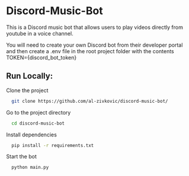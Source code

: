 # Discord-Music-Bot

This is a Discord music bot that allows users to play videos directly from youtube in a voice channel.

You will need to create your own Discord bot from their developer portal and then create a .env file in the root project folder with the contents TOKEN={discord_bot_token}

## Run Locally:

Clone the project

```bash
  git clone https://github.com/al-zivkovic/discord-music-bot/
```

Go to the project directory

```bash
  cd discord-music-bot
```

Install dependencies

```bash
  pip install -r requirements.txt
```

Start the bot

```bash
  python main.py
```
